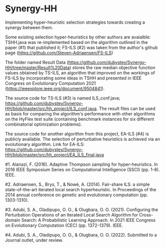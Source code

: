 # Synergy-HH
Implementing hyper-heuristic selection strategies towards creating a synergy between them.

Some existing selection hyper-heuristics by other authors are avaialble: TSHH.java was re-implemented based on the algorithm outlined in the paper (#1) that published it; 
FS-ILS (#2) was taken from the author's github page (https://github.com/Steven-Adriaensen/FS-ILS)

The folder named Result Data (https://github.com/dubystev/Synergy-HH/tree/master/Result%20Data) stores the raw median objective function values obtained by TS-ILS, an algorithm that improved on the workings of FS-ILS by incorporating some 
ideas in TSHH and presented in IEEE Congress on Evolutionary Computation 2021 (https://ieeexplore.ieee.org/document/9504841). 

The source code for TS-ILS (#3) is named ILS_conf.java; https://github.com/dubystev/Synergy-HH/blob/master/src/hh_project/ILS_conf.java. The result files can be used as basis for comparing the algorithm's performance with other algorithms on the HyFlex test 
suite (containing benchmark instances for six different combinatorial optimization problems).

The source code for another algorithm from this project, EA-ILS (#4) is publicly available. The selection of perturbative heuristics is achieved via an evolutionary algorithm. Link for EA-ILS: https://github.com/dubystev/Synergy-HH/blob/master/src/hh_project/EA_ILS_final.java

#1. Alanazi, F. (2016). Adaptive Thompson sampling for hyper-heuristics. In 2016 IEEE Symposium Series on Computational Intelligence (SSCI) (pp. 1-8). IEEE.

#2. Adriaensen, S., Brys, T., & Nowé, A. (2014). Fair-share ILS: a simple state-of-the-art iterated local search hyperheuristic. In Proceedings of the 2014 annual conference on genetic and evolutionary computation (pp. 1303-1310).

#3. Adubi, S. A., Oladipupo, O. O., & Olugbara, O. O. (2021). Configuring the Perturbation Operations of an Iterated Local Search Algorithm for Cross-domain Search: A Probabilistic Learning Approach. In 2021 IEEE Congress on Evolutionary Computation (CEC) (pp. 1372-1379). IEEE.

#4. Adubi, S. A., Oladipupo, O. O., & Olugbara, O. O. (2022). Submitted to a Journal outlet, under review.

